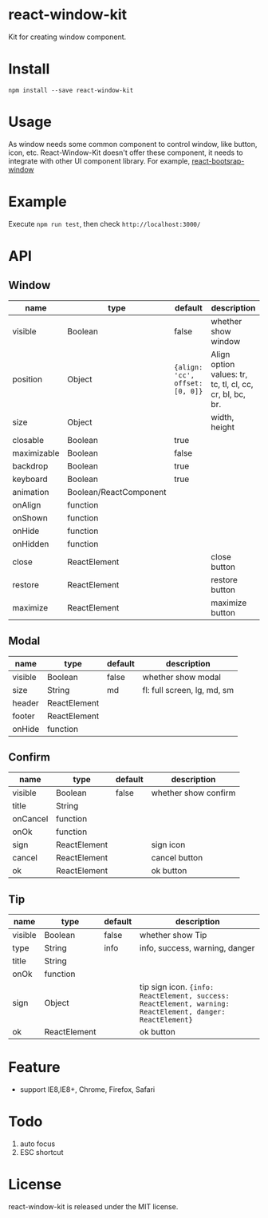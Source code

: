 ﻿
# react-window-kit
Kit for creating window component. 

# Install
`npm install --save react-window-kit`

# Usage
As window needs some common component to control window, like button, icon, etc. React-Window-Kit doesn't offer these component, it needs to integrate with other UI component library. For example, [react-bootsrap-window](https://github.com/zhbhun/react-bootstrap-window/blob/master/src/index.js)


# Example
Execute `npm run test`, then check `http://localhost:3000/`

# API
## Window
| name | type | default | description |
| ------------ | ------------ | ------------ | ------------ |
| visible | Boolean | false | whether show window |
| position | Object | `{align: 'cc', offset: [0, 0]}` | Align option values: tr, tc, tl, cl, cc, cr, bl, bc, br. |
| size | Object  |   | width, height |
| closable | Boolean | true |  |
| maximizable | Boolean | false |   |
| backdrop | Boolean | true |   |
| keyboard | Boolean | true |   |
| animation | Boolean/ReactComponent |   |   |
| onAlign | function |   |   |
| onShown | function |   |   |
| onHide | function |   |   |
| onHidden | function |   |   |
| close | ReactElement |   | close button |
| restore | ReactElement |   |  restore button |
| maximize | ReactElement |   |  maximize button |

## Modal
| name | type | default | description |
| ------------ | ------------ | ------------ | ------------ |
| visible | Boolean | false | whether show modal |
| size | String | md | fl: full screen, lg, md, sm |
| header | ReactElement |   |   |
| footer | ReactElement |   |   |
| onHide | function |   |   |

## Confirm
| name | type | default | description |
| ------------ | ------------ | ------------ | ------------ |
| visible | Boolean | false | whether show confirm |
| title | String |   |   |
| onCancel | function |   |   |
| onOk | function |   |   |
| sign | ReactElement |   | sign icon  |
| cancel | ReactElement |   | cancel button |
| ok | ReactElement |   | ok button |

## Tip
| name | type | default | description |
| ------------ | ------------ | ------------ | ------------ |
| visible | Boolean | false | whether show Tip |
| type | String | info | info, success, warning, danger |
| title | String |   |   |
| onOk | function |   |   |
| sign | Object |   | tip sign icon. `{info: ReactElement, success: ReactElement, warning: ReactElement, danger: ReactElement}` |
| ok | ReactElement |   | ok button |

# Feature
- support IE8,IE8+, Chrome, Firefox, Safari

# Todo
1. auto focus 
2. ESC shortcut

# License
react-window-kit is released under the MIT license.